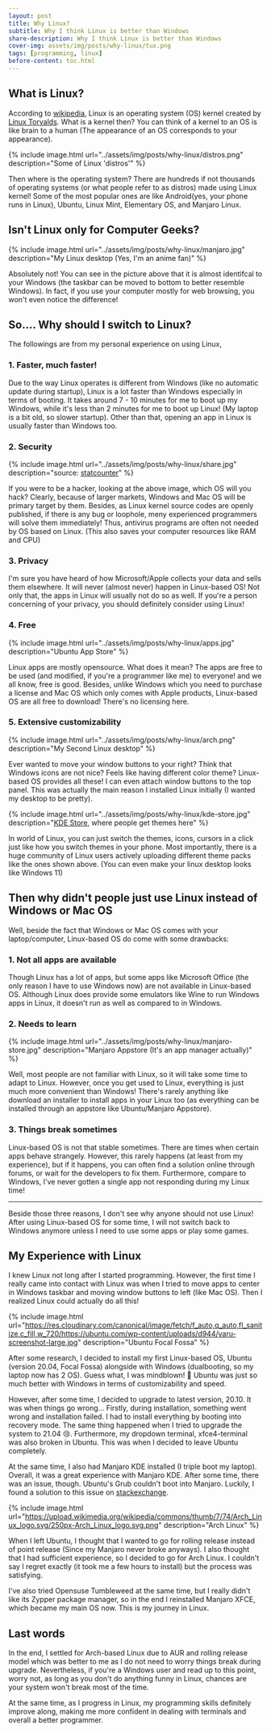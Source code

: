 ```yaml
---
layout: post
title: Why Linux?
subtitle: Why I think Linux is better than Windows
share-description: Why I think Linux is better than Windows
cover-img: assets/img/posts/why-linux/tux.png
tags: [programming, linux]
before-content: toc.html
---
```


## What is Linux?

According to [wikipedia](https://en.wikipedia.org/wiki/Linux), Linux is an operating system (OS)
kernel created by [Linux Torvalds](https://en.wikipedia.org/wiki/Linus_Torvalds). What is a 
kernel then? You can think of a kernel to an OS is like brain to a human (The
appearance of an OS corresponds to your appearance).

{% include image.html url="../assets/img/posts/why-linux/distros.png" description="Some of Linux 'distros'" %}

Then where is the operating system? There are hundreds if not thousands of operating systems
(or what people refer to as distros) made using Linux kernel! Some of the most popular ones
are like Android(yes, your phone runs in Linux), Ubuntu, Linux Mint, Elementary OS,
and Manjaro Linux.

## Isn't Linux only for Computer Geeks?

{% include image.html url="../assets/img/posts/why-linux/manjaro.jpg" description="My Linux desktop (Yes, I'm an anime fan)" %}

Absolutely not! You can see in the picture above that it is almost identifcal to your
Windows (the taskbar can be moved to bottom to better resemble Windows). In fact, if you
use your computer mostly for web browsing, you won't even notice the difference! 

## So.... Why should I switch to Linux?

The followings are from my personal experience on using Linux, 

### 1. Faster, much faster!
    
Due to the way Linux operates is different from Windows (like no automatic update during
startup), Linux is a lot faster than Windows especially in terms of booting. It takes
around 7 - 10 minutes for me to boot up my Windows, while it's less than 2 minutes for
me to boot up Linux! (My laptop is a bit old, so slower startup). Other than that,
opening an app in Linux is usually faster than Windows too.

### 2. Security 
    
{% include image.html url="../assets/img/posts/why-linux/share.jpg" description="source: <a href='https://gs.statcounter.com/os-market-share/desktop/worldwide' target='_blank'>statcounter</a>" %}

If you were to be a hacker, looking at the above image, which OS will you hack?
Clearly, because of larger markets, Windows and Mac OS will be primary target by them.
Besides, as Linux kernel source codes are openly published, if there is any bug or 
loophole, meny experienced programmers will solve them immediately! Thus, antivirus
programs are often not needed by OS based on Linux. (This also saves your computer 
resources like RAM and CPU)
    
### 3. Privacy

I'm sure you have heard of how Microsoft/Apple collects your data and sells them elsewhere.
It will never (almost never) happen in Linux-based OS! Not only that, the apps in Linux
will usually not do so as well. If you're a person concerning of your privacy, you should
definitely consider using Linux!

### 4. Free 

{% include image.html url="../assets/img/posts/why-linux/apps.jpg" description="Ubuntu App Store" %}

Linux apps are mostly opensource. What does it mean? The apps are free to be used (and 
modified, if you're a programmer like me) to everyone! and we all know, free is good. Besides,
unlike Windows which you need to purchase a license and Mac OS which only comes with Apple
products, Linux-based OS are all free to download! There's no licensing here.

### 5. Extensive customizability

{% include image.html url="../assets/img/posts/why-linux/arch.png" description="My Second Linux desktop" %}

Ever wanted to move your window buttons to your right? Think that Windows icons are not
nice? Feels like having different color theme? Linux-based OS provides all these! I
can even attach window buttons to the top panel. This was actually the main reason
I installed Linux initially (I wanted my desktop to be pretty).

{% include image.html url="../assets/img/posts/why-linux/kde-store.jpg" description="<a href='https://store.kde.org/browse?cat=104'>KDE Store</a>, where people get themes here" %}

In world of Linux, you can just switch the themes, icons, cursors in a click just like
how you switch themes in your phone. Most importantly, there is a huge community of Linux
users actively uploading different theme packs like the ones shown above. (You can even make
your linux desktop looks like Windows 11)

## Then why didn't people just use Linux instead of Windows or Mac OS

Well, beside the fact that Windows or Mac OS comes with your laptop/computer, Linux-based
OS do come with some drawbacks:

### 1. Not all apps are available

Though Linux has a lot of apps, but some apps like Microsoft Office (the only reason I have to
use Windows now) are not available in Linux-based OS. Although Linux does provide some emulators
like Wine to run Windows apps in Linux, it doesn't run as well as compared to in Windows.

### 2. Needs to learn

{% include image.html url="../assets/img/posts/why-linux/manjaro-store.jpg" description="Manjaro Appstore (It's an app manager actually)" %}

Well, most people are not familiar with Linux, so it will take some time to adapt to Linux.
However, once you get used to Linux, everything is just much more convenient than Windows! 
There's rarely anything like download an installer to install apps in your Linux too (as 
everything can be installed through an appstore like Ubuntu/Manjaro Appstore).

### 3. Things break sometimes

Linux-based OS is not that stable sometimes. There are times when certain apps behave strangely.
However, this rarely happens (at least from my experience), but if it happens, you can often
find a solution online through forums, or wait for the developers to fix them.
Furthermore, compare to Windows, I've never gotten a single app not responding during my Linux 
time!

<hr>

Beside those three reasons, I don't see why anyone should not use Linux! After using Linux-based
OS for some time, I will not switch back to Windows anymore unless I need to use some apps or
play some games.

## My Experience with Linux

I knew Linux not long after I started programming. However, the first time I really came into
contact with Linux was when I tried to move apps to center in Windows taskbar and 
moving window buttons to left (like Mac OS). Then I realized Linux could actually do all this!

{% include image.html url="https://res.cloudinary.com/canonical/image/fetch/f_auto,q_auto,fl_sanitize,c_fill,w_720/https://ubuntu.com/wp-content/uploads/d944/yaru-screenshot-large.jpg" description="Ubuntu Focal Fossa" %}

After some research, I decided to install my first Linux-based OS, Ubuntu (version 20.04, Focal
Fossa) alongside with Windows (dualbooting, so my laptop now has 2 OS). Guess what, I was 
mindblown! 🤯 Ubuntu was just so much better with Windows in terms of customizability and
speed.

However, after some time, I decided to upgrade to latest version, 20.10. It was when things
go wrong... Firstly, during installation, something went wrong and installation failed. 
I had to install everything by booting into recovery mode. The same thing happened when
I tried to upgrade the system to 21.04 😢. Furthermore, my dropdown terminal, xfce4-terminal
was also broken in Ubuntu. This was when I decided to leave Ubuntu completely.

At the same time, I also had Manjaro KDE installed (I triple boot my laptop). Overall, it
was a great experience with Manjaro KDE. After some time, there was an issue, though. 
Ubuntu's Grub couldn't boot into Manjaro. Luckily, I found a solution to this issue
on [stackexchange](https://unix.stackexchange.com/a/613195).

{% include image.html url="https://upload.wikimedia.org/wikipedia/commons/thumb/7/74/Arch_Linux_logo.svg/250px-Arch_Linux_logo.svg.png" description="Arch Linux" %}

When I left Ubuntu, I thought that I wanted to go for rolling release instead of point
release (Since my Manjaro never broke anyways). I also thought that I had sufficient experience, 
so I decided to go for Arch Linux. I couldn't say I regret exactly (it took me a few hours to
install) but the process was satisfying.

I've also tried Opensuse Tumbleweed at the same time, but I really didn't like its
Zypper package manager, so in the end I reinstalled Manjaro XFCE, which became my
main OS now. This is my journey in Linux.

## Last words

In the end, I settled for Arch-based Linux due to AUR and rolling release model which
was better to me as I do not need to worry things break during upgrade. Nevertheless,
if you're a Windows user and read up to this point, worry not, as long as you don't
do anything funny in Linux, chances are your system won't break most of the time.

At the same time, as I progress in Linux, my programming skills definitely improve along,
making me more confident in dealing with terminals and overall a better programmer. 